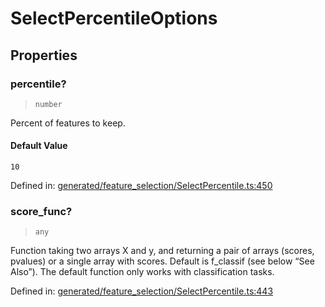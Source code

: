 # SelectPercentileOptions

## Properties

### percentile?

> `number`

Percent of features to keep.

#### Default Value

`10`

Defined in:  [generated/feature\_selection/SelectPercentile.ts:450](https://github.com/transitive-bullshit/scikit-learn-ts/blob/b59c1ff/packages/sklearn/src/generated/feature_selection/SelectPercentile.ts#L450)

### score\_func?

> `any`

Function taking two arrays X and y, and returning a pair of arrays (scores, pvalues) or a single array with scores. Default is f\_classif (see below “See Also”). The default function only works with classification tasks.

Defined in:  [generated/feature\_selection/SelectPercentile.ts:443](https://github.com/transitive-bullshit/scikit-learn-ts/blob/b59c1ff/packages/sklearn/src/generated/feature_selection/SelectPercentile.ts#L443)
